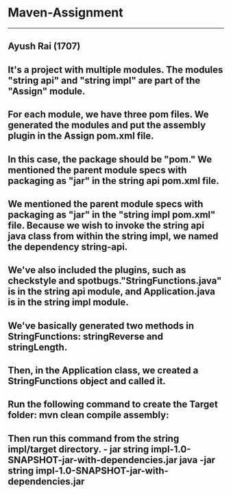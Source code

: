 # Maven-Assignment ##
------------------------------------------------
Ayush Rai (1707)
------------------------------------------------

## It's a project with multiple modules. The modules "string api" and "string impl" are part of the "Assign" module. 

## For each module, we have three pom files. We generated the modules and put the assembly plugin in the Assign pom.xml file. 

## In this case, the package should be "pom." We mentioned the parent module specs with packaging as "jar" in the string api pom.xml file. 

## We mentioned the parent module specs with packaging as "jar" in the "string impl pom.xml" file. Because we wish to invoke the string api java class from within the string impl, we named the dependency string-api. 

## We've also included the plugins, such as checkstyle and spotbugs."StringFunctions.java" is in the string api module, and Application.java is in the string impl module.

## We've basically generated two methods in StringFunctions: stringReverse and stringLength.

## Then, in the Application class, we created a StringFunctions object and called it.

## Run the following command to create the Target folder: mvn clean compile assembly:

## Then run this command from the string impl/target directory. - jar string impl-1.0-SNAPSHOT-jar-with-dependencies.jar java -jar string impl-1.0-SNAPSHOT-jar-with-dependencies.jar



